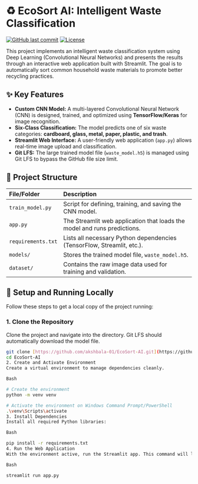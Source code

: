 # ♻️ EcoSort AI: Intelligent Waste Classification

[![GitHub last commit](https://img.shields.io/github/last-commit/akshbala-01/EcoSort-AI/main)](https://github.com/akshbala-01/EcoSort-AI/commits/main)
[![License](https://img.shields.io/badge/License-MIT-blue.svg)](https://opensource.org/licenses/MIT)

This project implements an intelligent waste classification system using Deep Learning (Convolutional Neural Networks) and presents the results through an interactive web application built with Streamlit. The goal is to automatically sort common household waste materials to promote better recycling practices.

## ✨ Key Features

* **Custom CNN Model:** A multi-layered Convolutional Neural Network (CNN) is designed, trained, and optimized using **TensorFlow/Keras** for image recognition.
* **Six-Class Classification:** The model predicts one of six waste categories: **cardboard, glass, metal, paper, plastic, and trash**.
* **Streamlit Web Interface:** A user-friendly web application (`app.py`) allows real-time image upload and classification.
* **Git LFS:** The large trained model file (`waste_model.h5`) is managed using Git LFS to bypass the GitHub file size limit.

## 📁 Project Structure

| File/Folder | Description |
| :--- | :--- |
| `train_model.py` | Script for defining, training, and saving the CNN model. |
| `app.py` | The Streamlit web application that loads the model and runs predictions. |
| `requirements.txt` | Lists all necessary Python dependencies (TensorFlow, Streamlit, etc.). |
| `models/` | Stores the trained model file, `waste_model.h5`. |
| `dataset/` | Contains the raw image data used for training and validation. |

## 🚀 Setup and Running Locally

Follow these steps to get a local copy of the project running:

### 1. Clone the Repository

Clone the project and navigate into the directory. Git LFS should automatically download the model file.

```bash
git clone [https://github.com/akshbala-01/EcoSort-AI.git](https://github.com/akshbala-01/EcoSort-AI.git)
cd EcoSort-AI
2. Create and Activate Environment
Create a virtual environment to manage dependencies cleanly.

Bash

# Create the environment
python -m venv venv

# Activate the environment on Windows Command Prompt/PowerShell
.\venv\Scripts\activate
3. Install Dependencies
Install all required Python libraries:

Bash

pip install -r requirements.txt
4. Run the Web Application
With the environment active, run the Streamlit app. This command will load the pre-trained model and open the web application in your default browser.

Bash

streamlit run app.py

